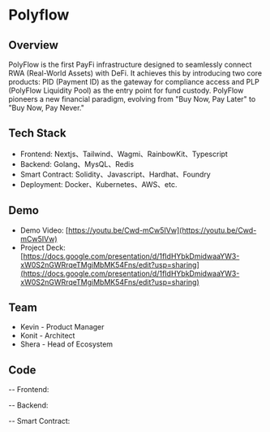 # Polyflow

## Overview
PolyFlow is the first PayFi infrastructure designed to seamlessly connect RWA (Real-World Assets) with DeFi. It achieves this by introducing two core products: PID (Payment ID) as the gateway for compliance access and PLP (PolyFlow Liquidity Pool) as the entry point for fund custody. PolyFlow pioneers a new financial paradigm, evolving from "Buy Now, Pay Later" to "Buy Now, Pay Never."

## Tech Stack
- Frontend: Nextjs、Tailwind、Wagmi、RainbowKit、Typescript
- Backend: Golang、MysQL、Redis
- Smart Contract: Solidity、Javascript、Hardhat、Foundry
- Deployment: Docker、Kubernetes、AWS、etc.

## Demo
- Demo Video: [https://youtu.be/Cwd-mCw5IVw](https://youtu.be/Cwd-mCw5IVw)
- Project Deck: [https://docs.google.com/presentation/d/1fIdHYbkDmidwaaYW3-xW0S2nGWRrqeTMgiMbMK54Fns/edit?usp=sharing](https://docs.google.com/presentation/d/1fIdHYbkDmidwaaYW3-xW0S2nGWRrqeTMgiMbMK54Fns/edit?usp=sharing)

## Team
- Kevin - Product Manager
- Konit - Architect
- Shera - Head of Ecosystem

## Code
-- Frontend:

-- Backend:

-- Smart Contract:
